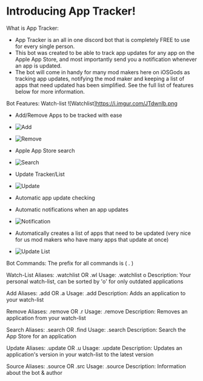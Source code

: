 # Introducing App Tracker!

What is App Tracker:
- App Tracker is an all in one discord bot that is completely FREE to use for every single person.
- This bot was created to be able to track app updates for any app on the Apple App Store, and most importantly send you a notification whenever an app is updated.
- The bot will come in handy for many mod makers here on iOSGods as tracking app updates, notifying the mod maker and keeping a list of apps that need updated has been simplified. See the full list of features below for more information.

Bot Features:
Watch-list
![Watchlist]https://i.imgur.com/JTdwnIb.png


- Add/Remove Apps to be tracked with ease
- ![Add](https://i.imgur.com/vwB5LXE.png)
- ![Remove](https://i.imgur.com/OBObW1D.png)

- Apple App Store search
- ![Search](https://i.imgur.com/DdL7MFP.png)

- Update Tracker/List
- ![Update](https://i.imgur.com/q9F026M.png)

- Automatic app update checking

- Automatic notifications when an app updates
- ![Notification](https://i.imgur.com/PzhnKVU.png)

- Automatically creates a list of apps that need to be updated (very nice for us mod makers who have many apps that update at once)
- ![Update List](https://i.imgur.com/NLDxDNh.png)

Bot Commands:
The prefix for all commands is ( . )

Watch-List
Aliases: .watchlist OR .wl
Usage: .watchlist o
Description: Your personal watch-list, can be sorted by 'o' for only outdated applications

Add
Aliases: .add OR .a
Usage: .add <bundle identifier>
Description: Adds an application to your watch-list

Remove
Aliases: .remove OR .r
Usage: .remove <bundle identifier>
Description: Removes an application from your watch-list

Search
Aliases: .search OR .find
Usage: .search <appname>
Description: Search the App Store for an application

Update
Aliases: .update OR .u
Usage: .update <bundle identifier>
Description: Updates an application's version in your watch-list to the latest version

Source
Aliases: .source OR .src
Usage: .source
Description: Information about the bot & author
